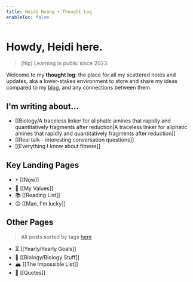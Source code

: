 ```yaml
---
title: Heidi Huang • Thought Log 
enableToc: false
---
```

# Howdy, Heidi here.
> [!tip] Learning in public since 2023.

Welcome to my **thought log**: the place for all my scattered notes and updates, aka a lower-stakes environment to store and share my ideas compared to my [blog](https://heidi-huang.ghost.io), and any connections between them. 
## I'm writing about...
- [[Biology/A traceless linker for aliphatic amines that rapidly and quantitatively fragments after reduction|A traceless linker for aliphatic amines that rapidly and quantitatively fragments after reduction]]
- [[Real talk - interesting conversation questions]]
- [[Everything I know about fitness]]
## Key Landing Pages  
- ⚡️ [[Now]]
- 🎯 [[My Values]]
- 📚 [[Reading List]]
- 😌 [[Man, I'm lucky]]
## Other Pages
> All posts sorted by tags [here](https://heidihuang.com/tags/)
- ⏳ [[Yearly/Yearly Goals]]
- 🧬 [[Biology/Biology Stuff]]
- 🏔️ [[The Impossible List]]
- 💬 [[Quotes]] 
